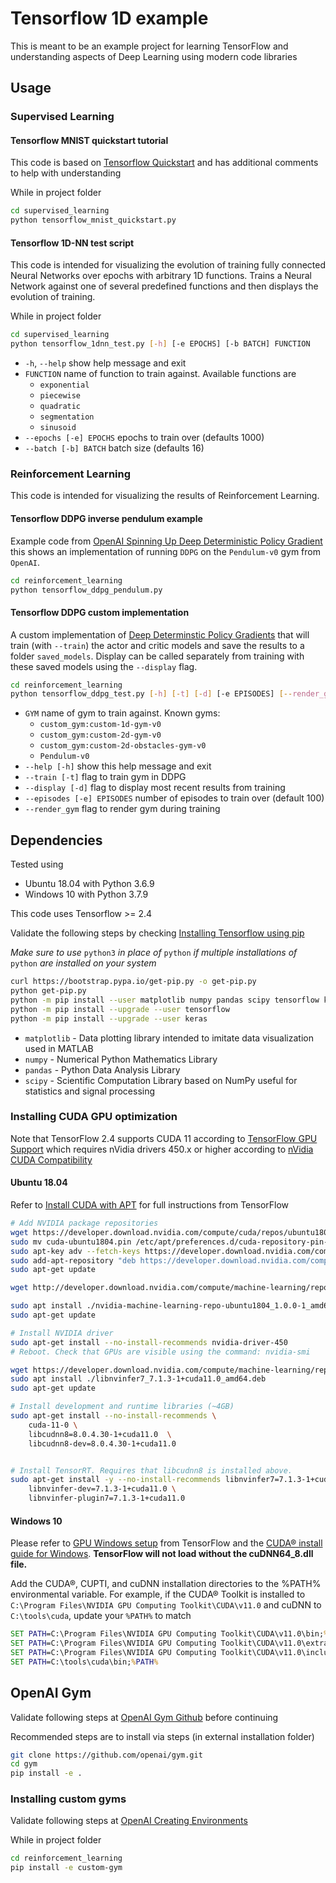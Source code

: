 # Tensorflow 1D example

This is meant to be an example project for learning TensorFlow and understanding aspects of Deep Learning using modern code libraries

## Usage

### Supervised Learning

#### Tensorflow MNIST quickstart tutorial

This code is based on [Tensorflow Quickstart](https://www.tensorflow.org/tutorials/quickstart/beginner) and has additional comments to help with understanding

While in project folder

```bash
cd supervised_learning
python tensorflow_mnist_quickstart.py
```

#### Tensorflow 1D-NN test script

This code is intended for visualizing the evolution of training fully connected Neural Networks over epochs with arbitrary 1D functions.  Trains a Neural Network against one of several predefined functions and then displays the evolution of training.

While in project folder

```bash
cd supervised_learning
python tensorflow_1dnn_test.py [-h] [-e EPOCHS] [-b BATCH] FUNCTION
```

* `-h`, `--help` show help message and exit
* `FUNCTION` name of function to train against.  Available functions are
  * `exponential`
  * `piecewise`
  * `quadratic`
  * `segmentation`
  * `sinusoid`
* `--epochs [-e] EPOCHS` epochs to train over (defaults 1000)
* `--batch [-b] BATCH` batch size (defaults 16)

### Reinforcement Learning

This code is intended for visualizing the results of Reinforcement Learning.  

#### Tensorflow DDPG inverse pendulum example

Example code from [OpenAI Spinning Up Deep Deterministic Policy Gradient](https://spinningup.openai.com/en/latest/algorithms/ddpg.html) this shows an implementation of running `DDPG` on the `Pendulum-v0` gym from `OpenAI`.

```bash
cd reinforcement_learning
python tensorflow_ddpg_pendulum.py
```

#### Tensorflow DDPG custom implementation

A custom implementation of [Deep Determinstic Policy Gradients](https://arxiv.org/abs/1509.02971) that will train (with `--train`) the actor and critic models and save the results to a folder `saved_models`.  Display can be called separately from training with these saved models using the `--display` flag.

```bash
cd reinforcement_learning
python tensorflow_ddpg_test.py [-h] [-t] [-d] [-e EPISODES] [--render_gym] GYM
```

* `GYM` name of gym to train against. Known gyms:
  * `custom_gym:custom-1d-gym-v0`
  * `custom_gym:custom-2d-gym-v0`
  * `custom_gym:custom-2d-obstacles-gym-v0`
  * `Pendulum-v0`
* `--help [-h]` show this help message and exit
* `--train [-t]` flag to train gym in DDPG
* `--display [-d]` flag to display most recent results from training
* `--episodes [-e] EPISODES` number of episodes to train over (default 100)
* `--render_gym` flag to render gym during training

## Dependencies

Tested using

* Ubuntu 18.04 with Python 3.6.9
* Windows 10 with Python 3.7.9

This code uses Tensorflow >= 2.4

Validate the following steps by checking [Installing Tensorflow using pip](https://www.tensorflow.org/install/pip)

*Make sure to use* `python3` *in place of* `python` *if multiple installations of* `python` *are installed on your system*

```bash
curl https://bootstrap.pypa.io/get-pip.py -o get-pip.py
python get-pip.py
python -m pip install --user matplotlib numpy pandas scipy tensorflow keras
python -m pip install --upgrade --user tensorflow
python -m pip install --upgrade --user keras
```

* `matplotlib` - Data plotting library intended to imitate data visualization used in MATLAB  
* `numpy` - Numerical Python Mathematics Library
* `pandas` - Python Data Analysis Library
* `scipy` - Scientific Computation Library based on NumPy useful for statistics and signal processing

### Installing CUDA GPU optimization

Note that TensorFlow 2.4 supports CUDA 11 according to [TensorFlow GPU Support](https://www.tensorflow.org/install/gpu) which requires nVidia drivers 450.x or higher according to [nVidia CUDA Compatibility](https://docs.nvidia.com/deploy/cuda-compatibility/index.html)

#### Ubuntu 18.04

Refer to [Install CUDA with APT](https://www.tensorflow.org/install/gpu#install_cuda_with_apt) for full instructions from TensorFlow

```bash
# Add NVIDIA package repositories
wget https://developer.download.nvidia.com/compute/cuda/repos/ubuntu1804/x86_64/cuda-ubuntu1804.pin
sudo mv cuda-ubuntu1804.pin /etc/apt/preferences.d/cuda-repository-pin-600
sudo apt-key adv --fetch-keys https://developer.download.nvidia.com/compute/cuda/repos/ubuntu1804/x86_64/7fa2af80.pub
sudo add-apt-repository "deb https://developer.download.nvidia.com/compute/cuda/repos/ubuntu1804/x86_64/ /"
sudo apt-get update

wget http://developer.download.nvidia.com/compute/machine-learning/repos/ubuntu1804/x86_64/nvidia-machine-learning-repo-ubuntu1804_1.0.0-1_amd64.deb

sudo apt install ./nvidia-machine-learning-repo-ubuntu1804_1.0.0-1_amd64.deb
sudo apt-get update

# Install NVIDIA driver
sudo apt-get install --no-install-recommends nvidia-driver-450
# Reboot. Check that GPUs are visible using the command: nvidia-smi

wget https://developer.download.nvidia.com/compute/machine-learning/repos/ubuntu1804/x86_64/libnvinfer7_7.1.3-1+cuda11.0_amd64.deb
sudo apt install ./libnvinfer7_7.1.3-1+cuda11.0_amd64.deb
sudo apt-get update

# Install development and runtime libraries (~4GB)
sudo apt-get install --no-install-recommends \
    cuda-11-0 \
    libcudnn8=8.0.4.30-1+cuda11.0  \
    libcudnn8-dev=8.0.4.30-1+cuda11.0


# Install TensorRT. Requires that libcudnn8 is installed above.
sudo apt-get install -y --no-install-recommends libnvinfer7=7.1.3-1+cuda11.0 \
    libnvinfer-dev=7.1.3-1+cuda11.0 \
    libnvinfer-plugin7=7.1.3-1+cuda11.0
```

#### Windows 10

Please refer to [GPU Windows setup](https://www.tensorflow.org/install/gpu#windows_setup) from TensorFlow and the [CUDA® install guide for Windows](https://docs.nvidia.com/cuda/cuda-installation-guide-microsoft-windows/). **TensorFlow will not load without the cuDNN64_8.dll file.**

Add the CUDA®, CUPTI, and cuDNN installation directories to the %PATH% environmental variable. For example, if the CUDA® Toolkit is installed to `C:\Program Files\NVIDIA GPU Computing Toolkit\CUDA\v11.0` and cuDNN to `C:\tools\cuda`, update your `%PATH%` to match

```cmd
SET PATH=C:\Program Files\NVIDIA GPU Computing Toolkit\CUDA\v11.0\bin;%PATH%
SET PATH=C:\Program Files\NVIDIA GPU Computing Toolkit\CUDA\v11.0\extras\CUPTI\lib64;%PATH%
SET PATH=C:\Program Files\NVIDIA GPU Computing Toolkit\CUDA\v11.0\include;%PATH%
SET PATH=C:\tools\cuda\bin;%PATH%
```

## OpenAI Gym

Validate following steps at [OpenAI Gym Github](https://github.com/openai/gym) before continuing

Recommended steps are to install via steps (in external installation folder)

```bash
git clone https://github.com/openai/gym.git
cd gym
pip install -e .
```

### Installing custom gyms

Validate following steps at [OpenAI Creating Environments](https://github.com/openai/gym/blob/master/docs/creating-environments.md)

While in project folder

```bash
cd reinforcement_learning
pip install -e custom-gym
```
